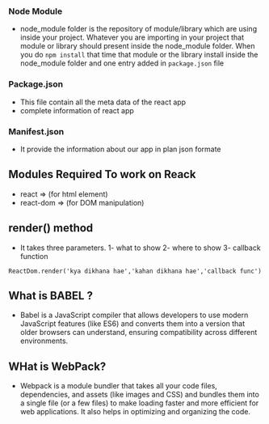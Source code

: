 ### Node Module 

- node_module folder is the repository of module/library which are using inside your project. Whatever you are importing in your project that module or library should present inside the node_module folder. When you do `npm install` that time that  module or the library install inside the node_module folder and one entry added in `package.json` file

### Package.json

- This file contain all the meta data of the react app
- complete information of react app

### Manifest.json

- It provide the information about our app in plan json formate

## Modules Required To work on Reack

- react => (for html element)
- react-dom => (for DOM manipulation)

## render() method

- It takes three parameters.
1- what to show
2- where to show
3- callback function

`ReactDom.render('kya dikhana hae','kahan dikhana hae','callback func')`

## What is BABEL ?

- Babel is a JavaScript compiler that allows developers to use modern JavaScript features (like ES6) and converts them into a version that older browsers can understand, ensuring compatibility across different environments.

## WHat is WebPack?

- Webpack is a module bundler that takes all your code files, dependencies, and assets (like images and CSS) and bundles them into a single file (or a few files) to make loading faster and more efficient for web applications. It also helps in optimizing and organizing the code.